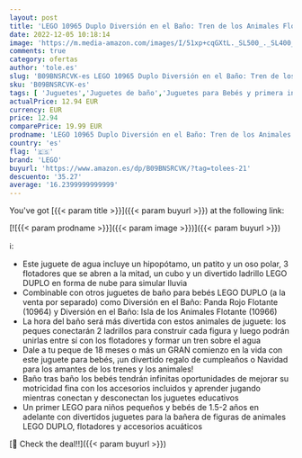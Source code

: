```yaml
---
layout: post
title: 'LEGO 10965 Duplo Diversión en el Baño: Tren de los Animales Flotante  Juguetes para la Bañera y de Agua  Patito y Oso Polar para Niños de 1.5-2 Años'
date: 2022-12-05 10:18:14
image: 'https://m.media-amazon.com/images/I/51xp+cqGXtL._SL500_._SL400_.jpg'
comments: true
category: ofertas
author: 'tole.es'
slug: 'B09BNSRCVK-es LEGO 10965 Duplo Diversión en el Baño: Tren de los...'
sku: 'B09BNSRCVK-es'
tags: [ 'Juguetes','Juguetes de baño','Juguetes para Bebés y primera infancia','Juguetes y juegos','lego','🇪🇸', ]
actualPrice: 12.94 EUR
currency: EUR
price: 12.94
comparePrice: 19.99 EUR
prodname: 'LEGO 10965 Duplo Diversión en el Baño: Tren de los Animales Flotante  Juguetes para la Bañera y de Agua  Patito y Oso Polar para Niños de 1.5-2 Años'
country: 'es'
flag: '🇪🇸'
brand: 'LEGO'
buyurl: 'https://www.amazon.es/dp/B09BNSRCVK/?tag=tolees-21'
descuento: '35.27'
average: '16.2399999999999'
---
```


You've got [{{< param title >}}]({{< param buyurl >}}) at the following link:

[![{{< param prodname >}}]({{< param image >}})]({{< param buyurl >}})

ℹ️:

- Este juguete de agua incluye un hipopótamo, un patito y un oso polar, 3 flotadores que se abren a la mitad, un cubo y un divertido ladrillo LEGO DUPLO en forma de nube para simular lluvia
- Combinable con otros juguetes de baño para bebés LEGO DUPLO (a la venta por separado) como Diversión en el Baño: Panda Rojo Flotante (10964) y Diversión en el Baño: Isla de los Animales Flotante (10966)
- La hora del baño será más divertida con estos animales de juguete: los peques conectarán 2 ladrillos para construir cada figura y luego podrán unirlas entre sí con los flotadores y formar un tren sobre el agua
- Dale a tu peque de 18 meses o más un GRAN comienzo en la vida con este juguete para bebés, ¡un divertido regalo de cumpleaños o Navidad para los amantes de los trenes y los animales!
- Baño tras baño los bebés tendrán infinitas oportunidades de mejorar su motricidad fina con los accesorios incluidos y aprender jugando mientras conectan y desconectan los juguetes educativos
- Un primer LEGO para niños pequeños y bebés de 1.5-2 años en adelante con divertidos juguetes para la bañera de figuras de animales LEGO DUPLO, flotadores y accesorios acuáticos

[🛒 Check the deal!!]({{< param buyurl >}})
